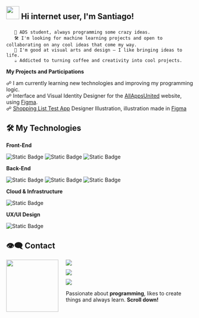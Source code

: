 ## <img src="https://media.giphy.com/media/hvRJCLFzcasrR4ia7z/giphy.gif" width="35"> Hi internet user, I'm Santiago! 

###
       🎒 ADS student, always programming some crazy ideas.
       🛠️ I'm looking for machine learning projects and open to collaborating on any cool ideas that come my way.
       💬 I'm good at visual arts and design — I like bringing ideas to life.
       ☕ Addicted to turning coffee and creativity into cool projects.
       

**My Projects and Participations**

<p>

☍ I am currently learning new technologies and improving my programming logic.</br>
☍ Interface and Visual Identity Designer for the <a href="https://allappsunited.com/">AllAppsUnited</a> website, using <a href="https://www.figma.com/design/gaPiCdqe1b1pcG6ak4i6jT/-2-Weeks--Site-Dn.?m=auto&t=gGZGM7xYBFpYHrqI-1">Figma</a>. </br>
☍ <a href="https://youtube.com/shorts/SfluVD4CfMY">Shopping List Test App</a> Designer Illustration, illustration made in <a href="https://www.figma.com/design/DcwV5rthnzGTV4CdlQa2CT/%5BAPP%5D-Lista-de-Compras?m=auto&t=a2IuFqfvaQDNdBhL-6">Figma</a>

</p> 


## 🛠️ My Technologies

<p align="left">

**Front-End**

![Static Badge](https://img.shields.io/badge/html5%20-%201?style=for-the-badge&logo=html5&logoColor=white&labelColor=black&color=%23E34F26)
![Static Badge](https://img.shields.io/badge/css3%20-%202?style=for-the-badge&logo=css3&labelColor=%23000000&color=%231572B6)
![Static Badge](https://img.shields.io/badge/javascript%20-%201?style=for-the-badge&logo=javascript&logoColor=white&labelColor=black&color=%23F7DF1E)

**Back-End**

![Static Badge](https://img.shields.io/badge/sqlite%20-%204?style=for-the-badge&logo=sqlite&labelColor=%23000000&color=%23003B57)
![Static Badge](https://img.shields.io/badge/postman%20-%201?style=for-the-badge&logo=postman&logoColor=white&labelColor=black&color=%23FF6C37)
![Static Badge](https://img.shields.io/badge/python%20-%201?style=for-the-badge&logo=python&logoColor=white&labelColor=black&color=%233776AB)


**Cloud & Infrastructure**

![Static Badge](https://img.shields.io/badge/googlecloud%20-%201?style=for-the-badge&logo=googlecloud&logoColor=white&labelColor=black&color=%234285F4)

**UX/UI Design**

![Static Badge](https://img.shields.io/badge/figma%20-%201?style=for-the-badge&logo=figma&logoColor=white&labelColor=black&color=%23F24E1E)

</p>


## 👁️‍🗨️ Contact

<img align="left" src="https://i.pinimg.com/originals/35/44/33/354433250e9f08ac409d7639c33814af.gif" width="140" style="margin-right: 20px;">

<div style="margin-left: 140px;">

<a href="https://www.linkedin.com/in/santiago-santos-63a73516a/">
  <img src="https://img.shields.io/badge/Linkedin-%201?style=for-the-badge&logo=linkedin&logoColor=white&color=0A66C2" style="margin-bottom: 10px;">
</a><br>

<a href="https://github.com/santhws">
  <img src="https://img.shields.io/badge/GitHub-%201?style=for-the-badge&logo=github&logoColor=white&color=333333" style="margin-bottom: 10px;">
</a><br>

<a href="https://discord.gg/Vm4GQHyQ6c">
  <img src="https://img.shields.io/badge/Discord-%201?style=for-the-badge&logo=discord&logoColor=white&color=5865F2">
</a>

</div>


<p>
  Passionate about <b>programming</b>, likes to create things and always learn. <b>Scroll down!</b>
</p>

